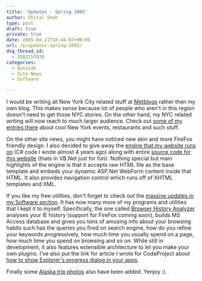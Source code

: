 ```yaml
---
title: 'Updates - Spring 2005'
author: Shital Shah
type: post
draft: true
private: true
date: 2005-04-21T18:44:07+00:00
url: /p/updates-spring-2005/
dsq_thread_id:
  - 3582157039
categories:
  - Outside
  - Site News
  - Software

---
```

I would be writing all New York City related stuff at [Metblogs][1] rather then my own blog. This makes sense because lot of people who aren't in this region doesn't need to get those NYC stories. On the other hand, my NYC related writing will now reach to much larger audience. Check out [some of my entries there][2] about cool New York events, restaurants and such stuff.

On the other site news, you might have noticed new skin and more FireFox friendly design. I also decided to give away the [engine that my website runs on][3] (C# code I wrote almost 4 years ago) along with entire [source code for this website][4] (thats in VB.Net just for fun). Nothing special but main highlights of the engine is that it accepts raw HTML file as the base template and embeds your dynamic ASP.Net WebForm content inside that HTML. It also provides navigation control which runs off of XHTML templates and XML.

If you like my free utilities, don't forget to check out the [massive updates in my Software section][5]. It has now many more of my programs and utilities that I kept it to myself. Specifically, the one called [Browser History Analyzer][6] analyses your IE history (support for FireFox coming soon), builds MS Access database and gives you tons of amusing info about your browsing habits such has the queries you fired on search engine, how do you refine your keywords progressively, how much time you usually spend on a page, how much time you spend on browsing and so on. While still in development, it also features extensible architecture to let you make your own plugins. I've also put the link for article I wrote for CodeProject about [how to show Explorer's progress dialog in your apps][7].

Finally some [Alaska trip photos][8] also have been added. Yenjoy :).

 [1]: http://nyc.metblogs.com
 [2]: http://www.google.com/search?q=site:nyc.metblogs.com+%22shital+shah%22&hl=en&lr=&c2coff=1&safe=off&filter=0
 [3]: https://github.com/sytelus/SyFastPage
 [4]: https://github.com/sytelus/ShitalShahWebV3
 [5]: /p/category/software/
 [6]: https://github.com/sytelus/BrowserHistoryAnalyzer
 [7]: https://github.com/sytelus/WinProgressDialog
 [8]: https://plus.google.com/photos/111712720654017421562/albums/5987178406068558081
